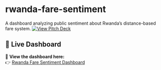 # rwanda-fare-sentiment
A dashboard analyzing public sentiment about Rwanda’s distance-based fare system.
[![View Pitch Deck](https://img.shields.io/badge/Pitch%20Deck-View%20Now-blue?style=for-the-badge&logo=canva)](https://www.canva.com/design/DAGoAGAP_DE/DKL1qwVPFOjyV6IoxoxYFQ/view?utm_content=DAGoAGAP_DE&utm_campaign=designshare&utm_medium=link2&utm_source=uniquelinks&utlId=h989d80b3a7)
## 🔗 Live Dashboard

🚀 **View the dashboard here:**  
👉 [Rwanda Fare Sentiment Dashboard](https://rwanda-fare-sentiment-b6vnp7g5emqxk6wy2de3qz.streamlit.app/)
